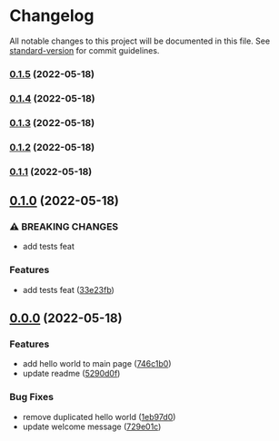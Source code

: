 # Changelog

All notable changes to this project will be documented in this file. See [standard-version](https://github.com/conventional-changelog/standard-version) for commit guidelines.

### [0.1.5](https://github.com/eLucis198/StandardCommitsExample/compare/v0.1.4...v0.1.5) (2022-05-18)

### [0.1.4](https://github.com/eLucis198/StandardCommitsExample/compare/v0.1.3...v0.1.4) (2022-05-18)

### [0.1.3](https://github.com/eLucis198/StandardCommitsExample/compare/v0.1.2...v0.1.3) (2022-05-18)

### [0.1.2](https://github.com/eLucis198/StandardCommitsExample/compare/v0.1.1...v0.1.2) (2022-05-18)

### [0.1.1](https://github.com/eLucis198/StandardCommitsExample/compare/v0.1.0...v0.1.1) (2022-05-18)

## [0.1.0](https://github.com/eLucis198/StandardCommitsExample/compare/v0.0.0...v0.1.0) (2022-05-18)


### ⚠ BREAKING CHANGES

* add tests feat

### Features

* add tests feat ([33e23fb](https://github.com/eLucis198/StandardCommitsExample/commit/33e23fbb4ac4ae7ba5d6d80764a6a48d333d855b))

## [0.0.0](https://github.com/eLucis198/StandardCommitsExample/compare/v2.1.1...v0.0.0) (2022-05-18)


### Features

* add hello world to main page ([746c1b0](https://github.com/eLucis198/StandardCommitsExample/commit/746c1b0331642eb7fd23cb7bc6e2730a5a2e1abe))
* update readme ([5290d0f](https://github.com/eLucis198/StandardCommitsExample/commit/5290d0fedce494308ba8377003764b391927c83a))


### Bug Fixes

* remove duplicated hello world ([1eb97d0](https://github.com/eLucis198/StandardCommitsExample/commit/1eb97d0aac93e44188f80914a87c06167a44830e))
* update welcome message ([729e01c](https://github.com/eLucis198/StandardCommitsExample/commit/729e01c9afdf799e2a7e88a896f27277c98a91a1))
